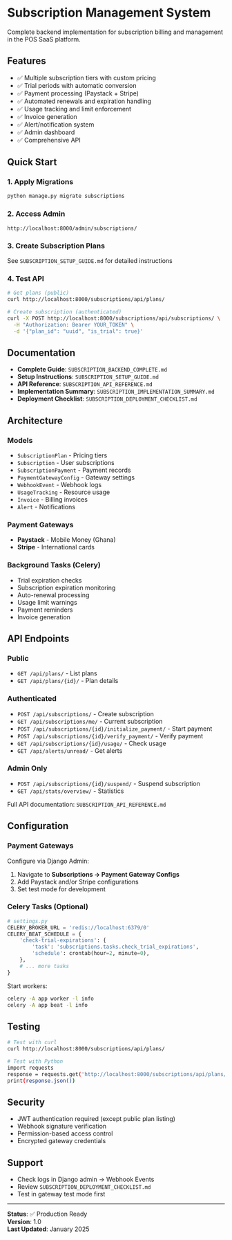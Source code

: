 # Subscription Management System

Complete backend implementation for subscription billing and management in the POS SaaS platform.

## Features

- ✅ Multiple subscription tiers with custom pricing
- ✅ Trial periods with automatic conversion
- ✅ Payment processing (Paystack + Stripe)
- ✅ Automated renewals and expiration handling
- ✅ Usage tracking and limit enforcement
- ✅ Invoice generation
- ✅ Alert/notification system
- ✅ Admin dashboard
- ✅ Comprehensive API

## Quick Start

### 1. Apply Migrations
```bash
python manage.py migrate subscriptions
```

### 2. Access Admin
```
http://localhost:8000/admin/subscriptions/
```

### 3. Create Subscription Plans
See `SUBSCRIPTION_SETUP_GUIDE.md` for detailed instructions

### 4. Test API
```bash
# Get plans (public)
curl http://localhost:8000/subscriptions/api/plans/

# Create subscription (authenticated)
curl -X POST http://localhost:8000/subscriptions/api/subscriptions/ \
  -H "Authorization: Bearer YOUR_TOKEN" \
  -d '{"plan_id": "uuid", "is_trial": true}'
```

## Documentation

- **Complete Guide**: `SUBSCRIPTION_BACKEND_COMPLETE.md`
- **Setup Instructions**: `SUBSCRIPTION_SETUP_GUIDE.md`
- **API Reference**: `SUBSCRIPTION_API_REFERENCE.md`
- **Implementation Summary**: `SUBSCRIPTION_IMPLEMENTATION_SUMMARY.md`
- **Deployment Checklist**: `SUBSCRIPTION_DEPLOYMENT_CHECKLIST.md`

## Architecture

### Models
- `SubscriptionPlan` - Pricing tiers
- `Subscription` - User subscriptions
- `SubscriptionPayment` - Payment records
- `PaymentGatewayConfig` - Gateway settings
- `WebhookEvent` - Webhook logs
- `UsageTracking` - Resource usage
- `Invoice` - Billing invoices
- `Alert` - Notifications

### Payment Gateways
- **Paystack** - Mobile Money (Ghana)
- **Stripe** - International cards

### Background Tasks (Celery)
- Trial expiration checks
- Subscription expiration monitoring
- Auto-renewal processing
- Usage limit warnings
- Payment reminders
- Invoice generation

## API Endpoints

### Public
- `GET /api/plans/` - List plans
- `GET /api/plans/{id}/` - Plan details

### Authenticated
- `POST /api/subscriptions/` - Create subscription
- `GET /api/subscriptions/me/` - Current subscription
- `POST /api/subscriptions/{id}/initialize_payment/` - Start payment
- `POST /api/subscriptions/{id}/verify_payment/` - Verify payment
- `GET /api/subscriptions/{id}/usage/` - Check usage
- `GET /api/alerts/unread/` - Get alerts

### Admin Only
- `POST /api/subscriptions/{id}/suspend/` - Suspend subscription
- `GET /api/stats/overview/` - Statistics

Full API documentation: `SUBSCRIPTION_API_REFERENCE.md`

## Configuration

### Payment Gateways
Configure via Django Admin:
1. Navigate to **Subscriptions → Payment Gateway Configs**
2. Add Paystack and/or Stripe configurations
3. Set test mode for development

### Celery Tasks (Optional)
```python
# settings.py
CELERY_BROKER_URL = 'redis://localhost:6379/0'
CELERY_BEAT_SCHEDULE = {
    'check-trial-expirations': {
        'task': 'subscriptions.tasks.check_trial_expirations',
        'schedule': crontab(hour=2, minute=0),
    },
    # ... more tasks
}
```

Start workers:
```bash
celery -A app worker -l info
celery -A app beat -l info
```

## Testing

```bash
# Test with curl
curl http://localhost:8000/subscriptions/api/plans/

# Test with Python
import requests
response = requests.get('http://localhost:8000/subscriptions/api/plans/')
print(response.json())
```

## Security

- JWT authentication required (except public plan listing)
- Webhook signature verification
- Permission-based access control
- Encrypted gateway credentials

## Support

- Check logs in Django admin → Webhook Events
- Review `SUBSCRIPTION_DEPLOYMENT_CHECKLIST.md`
- Test in gateway test mode first

---

**Status**: ✅ Production Ready  
**Version**: 1.0  
**Last Updated**: January 2025
